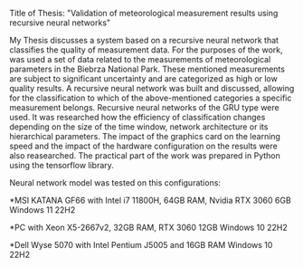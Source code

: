 Title of Thesis: "Validation of meteorological measurement results using recursive neural networks"

My Thesis discusses a system based on a recursive neural network that classifies the quality of measurement data. 
For the purposes of the work, was used a set of data related to the measurements of meteorological parameters in the Biebrza National Park.
These mentioned measurements are subject to significant uncertainty and are categorized as high or low quality results. 
A recursive neural network was built and discussed, allowing for the classification to which of the above-mentioned categories a specific measurement belongs.
Recursive neural networks of the GRU type were used. It was researched how the efficiency of classification changes depending on the size of the time window, network architecture or its hierarchical parameters.
The impact of the graphics card on the learning speed and the impact of the hardware configuration on the results were also reasearched. 
The practical part of the work was prepared in Python using the tensorflow library.


Neural network model was tested on this configurations:

*MSI KATANA GF66 with Intel i7 11800H, 64GB RAM, Nvidia RTX 3060 6GB Windows 11 22H2

*PC with Xeon X5-2667v2, 32GB RAM, RTX 3060 12GB Windows 10 22H2

*Dell Wyse 5070 with Intel Pentium J5005 and 16GB RAM Windows 10 22H2

